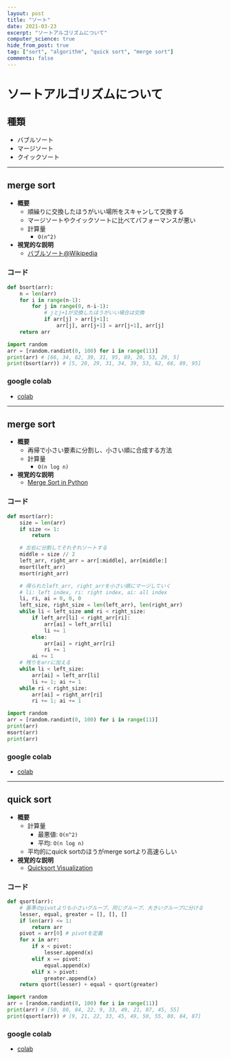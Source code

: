 ```yaml
---
layout: post
title: "ソート"
date: 2021-03-23
excerpt: "ソートアルゴリズムについて"
computer_science: true
hide_from_post: true
tag: ["sort", "algorithm", "quick sort", "merge sort"]
comments: false
---
```


# ソートアルゴリズムについて

## 種類
 - バブルソート
 - マージソート
 - クイックソート

---

## merge sort
 - **概要**
   - 順繰りに交換したほうがいい場所をスキャンして交換する 
   - マージソートやクイックソートに比べてパフォーマンスが悪い
   - 計算量
       - `O(n^2)`
 - **視覚的な説明**
   - [バブルソート@Wikipedia](https://ja.wikipedia.org/wiki/%E3%83%90%E3%83%96%E3%83%AB%E3%82%BD%E3%83%BC%E3%83%88)

### コード

```python
def bsort(arr):
    n = len(arr)
    for i in range(n-1):
        for j in range(0, n-i-1):
            # jとj+1が交換したほうがいい場合は交換
            if arr[j] > arr[j+1]:
                arr[j], arr[j+1] = arr[j+1], arr[j]
    return arr

import random
arr = [random.randint(0, 100) for i in range(11)]
print(arr) # [66, 34, 62, 39, 31, 95, 89, 20, 53, 29, 5]
print(bsort(arr)) # [5, 20, 29, 31, 34, 39, 53, 62, 66, 89, 95]
```

### google colab
 - [colab](https://colab.research.google.com/drive/1pO17sBeIWzIB_J-f0k5vGQw3U4HdQoiE?usp=sharing)

---

## merge sort
 - **概要**
   - 再帰で小さい要素に分割し、小さい順に合成する方法
   - 計算量
       - `O(n log n)`
 - **視覚的な説明**
   - [Merge Sort in Python](https://stackabuse.com/merge-sort-in-python/)

### コード
```python
def msort(arr):
    size = len(arr)
    if size <= 1:
        return

    # 左右に分割してそれぞれソートする
    middle = size // 2
    left_arr, right_arr = arr[:middle], arr[middle:]
    msort(left_arr)
    msort(right_arr)

    # 得られたleft_arr, right_arrを小さい順にマージしていく
    # li: left index, ri: right index, ai: all index
    li, ri, ai = 0, 0, 0
    left_size, right_size = len(left_arr), len(right_arr)
    while li < left_size and ri < right_size:
        if left_arr[li] < right_arr[ri]:
            arr[ai] = left_arr[li]
            li += 1
        else:
            arr[ai] = right_arr[ri]
            ri += 1
        ai += 1
    # 残りをarrに加える
    while li < left_size:
        arr[ai] = left_arr[li]
        li += 1; ai += 1
    while ri < right_size:
        arr[ai] = right_arr[ri]
        ri += 1; ai += 1

import random
arr = [random.randint(0, 100) for i in range(11)]
print(arr)
msort(arr)
print(arr)
```

### google colab
 - [colab](https://colab.research.google.com/drive/1PkW2E7V-zAXrVZOKqwJBfp9fz0iOMiD5?usp=sharing)

---

## quick sort
 - **概要**
   - 計算量
       - 最悪値: `O(n^2)`
       - 平均: `O(n log n)`
   - 平均的にquick sortのほうがmerge sortより高速らしい
 - **視覚的な説明**
   - [Quicksort Visualization](https://opendsa-server.cs.vt.edu/embed/quicksortAV)

### コード
```python
def qsort(arr):
    # 基準のpivotよりも小さいグループ、同じグループ、大きいグループに分ける
    lesser, equal, greater = [], [], []
    if len(arr) <= 1:
        return arr
    pivot = arr[0] # pivotを定義
    for x in arr:
        if x < pivot:
            lesser.append(x)
        elif x == pivot:
            equal.append(x)
        elif x > pivot:
            greater.append(x)
    return qsort(lesser) + equal + qsort(greater)

import random
arr = [random.randint(0, 100) for i in range(11)]
print(arr) # [50, 80, 84, 22, 9, 33, 49, 21, 87, 45, 55]
print(qsort(arr)) # [9, 21, 22, 33, 45, 49, 50, 55, 80, 84, 87]
```

### google colab
 - [colab](https://colab.research.google.com/drive/14eDJlFGnq_tNH6Vkv4r6c58Sr0uAaK_D?usp=sharing)
